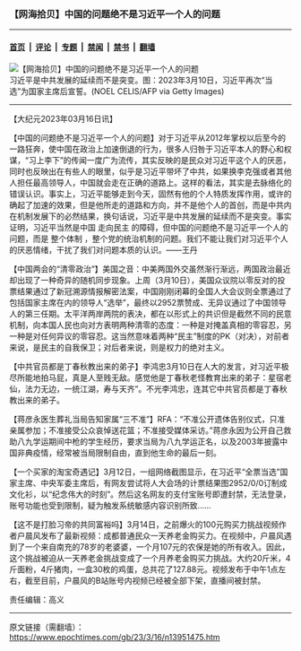### 【网海拾贝】中国的问题绝不是习近平一个人的问题

---

#### [首页](../../../..?n13951475) &nbsp;|&nbsp; [评论](../../../../../epoch-comment?n13951475) &nbsp;|&nbsp; [专题](../../../../../epoch-special?n13951475) &nbsp;|&nbsp; [禁闻](../../../../../epoch-news?n13951475) &nbsp;|&nbsp; [禁书](../../../../../books?n13951475) &nbsp;|&nbsp; [翻墙](https://github.com/gfw-breaker/nogfw/blob/master/README.md?n13951475)


<div><img alt="【网海拾贝】中国的问题绝不是习近平一个人的问题" class="attachment-djy_600_400 size-djy_600_400 wp-post-image" src="https://i.epochtimes.com/assets/uploads/2023/03/id13948898-GettyImages-1247979942-600x400.jpg"/>
<div class="caption">
 习近平是中共发展的延续而不是突变。图：2023年3月10日，习近平再次“当选”为国家主席后宣誓。(NOEL CELIS/AFP via Getty Images)
</div></div><hr/><div class="post_content" id="artbody" itemprop="articleBody">
 <!-- article content begin -->
 <p>
  【大纪元2023年03月16日讯】
 </p>
 <p>
  【中国的问题绝不是习近平一个人的问题】对于习近平从2012年掌权以后至今的一路狂奔，使中国在政治上加速倒退的行为，很多人归咎于习近平本人的野心和权谋，“习上李下”的传闻一度广为流传，其实反映的是民众对习近平这个人的厌恶，同时也反映出在有些人的眼里，似乎是习近平带坏了中共，如果换李克强或者其他人担任最高领导人，中国就会走在正确的道路上。这样的看法，其实是去脉络化的错误认识。事实上，习近平能够走到今天，固然有他的个人特质发挥作用，或许的确起了加速的效果，但是他所走的道路和方向，并不是他个人的首创，而是中共内在机制发展下的必然结果，换句话说，习近平是中共发展的延续而不是突变。事实证明，习近平当然是中国
  <ok href="https://www.epochtimes.com/gb/tag/%E8%B5%B0%E5%90%91%E6%B0%91%E4%B8%BB.html">
   走向民主
  </ok>
  的障碍，但中国的问题绝不是习近平一个人的问题，而是
  <ok href="https://www.epochtimes.com/gb/tag/%E6%95%B4%E4%B8%AA%E4%BD%93%E5%88%B6.html">
   整个体制
  </ok>
  ，整个党的统治机制的问题。我们不能让我们对习近平个人的厌恶情绪，干扰了我们对问题本质的认识。——王丹
 </p>
 <p>
  【中国两会的“清零政治”】美国之音：中美两国外交虽然渐行渐远，两国政治最近却出现了一种奇异的随机同步现象。上周（3月10日），美国众议院以零反对的投票结果通过了新冠溯源情报解密法案，中国刚刚闭幕的全国人大会议则全票通过了包括国家主席在内的领导人“选举”，最终以2952票赞成、无异议通过了中国领导人的第三任期。太平洋两岸两院的表决，都在以形式上的共识但是截然不同的民意机制，向本国人民也向对方表明两种清零的态度：一种是对掩盖真相的零容忍，另一种是对任何异议的零容忍。这当然意味着两种“民主”制度的PK（对决），对前者来说，是民主的自我保卫；对后者来说，则是权力的绝对主义。
 </p>
 <p>
  【中共官员都是丁春秋教出来的弟子】李鸿忠3月10日在人大的发言，对习近平极尽所能地拍马屁，真是人至贱无敌。感觉他是丁春秋老怪教育出来的弟子：星宿老仙，法力无边，一统江湖，寿与天齐”。不光李鸿忠，连其它中共官员都是丁春秋教出来的弟子。
 </p>
 <p>
  【蒋彦永医生葬礼当局告知家属“三不准”】RFA：“不准公开遗体告别仪式，只准亲属参加；不准接受公众哀悼送花篮；不准接受媒体采访。”蒋彦永因为公开自己救助八九学运期间中枪的学生经历，要求当局为八九学运正名，以及2003年披露中国非典疫情，经常被当局限制自由，直到他生命的最后一刻。
 </p>
 <p>
  【一个买家的淘宝奇遇记】3月12日，一组网络截图显示，在习近平“全票当选”国家主席、中央军委主席后，有网友尝试将人大会场的计票结果图2952/0/0订制成文化衫，以“纪念伟大的时刻”。然后这名网友的支付宝账号即遭封禁，无法登录，账号功能也受到限制，疑为触发系统敏感内容识别所致……
 </p>
 <p>
  【这不是打脸习帝的共同富裕吗】3月14日，之前爆火的100元购买力挑战视频作者户晨风发布了最新视频：成都普通民众一天养老金购买力。在视频中，户晨风遇到了一个来自南充的78岁的老婆婆，一个月107元的农保是她的所有收入。因此，这个挑战被迫从一天养老金挑战变成了一个月养老金购买力挑战。大约20斤米，4斤面粉，4斤猪肉，一盒30枚的鸡蛋，总共花了127.88元。视频发布于中午1点左右，截至目前，户晨风的B站账号内视频已经被全部下架，直播间被封禁。
 </p>
 <p>
  责任编辑：高义
 </p>
 <!-- article content end -->
 <div id="below_article_ad">
 </div>
</div>


---

原文链接（需翻墙）：https://www.epochtimes.com/gb/23/3/16/n13951475.htm